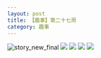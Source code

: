 ```yaml
---
layout: post
title: 【趣事】第二十七周
category: 趣事
---
```

![story_new_final](http://s79weexgu.hd-bkt.clouddn.com/img/story_new_final_0322.png)
![](http://s79wgrh40.hd-bkt.clouddn.com/img/funny-220702-1.jpg)
![](http://s79wgrh40.hd-bkt.clouddn.com/img/funny-220702-2.jpg)
![](http://s79wgrh40.hd-bkt.clouddn.com/img/funny-220701-1.jpg)
![](http://s79wgrh40.hd-bkt.clouddn.com/img/funny-220701-2.jpg)

  




